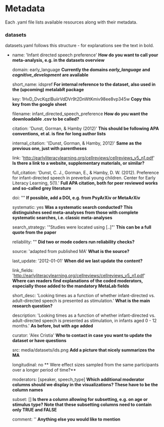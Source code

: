 # Metadata

Each .yaml file lists available resources along with their metadata.



### datasets

datasets.yaml follows this structure - for explanations see the text in bold.

-
    name: 'Infant directed speech preference' **How do you want to call your meta-analysis, e.g. in the datasets overview** 
    
    domain: early_language **Currently the domains _early\_language_ and _cognitive\_development_ are available**  
    
    short_name: idspref **For internal reference to the dataset, also used in the (upcoming) metalabR package**
    
    key: 1HvD_DvcKqzlBuiirVdDVr9t2DnWtKmiv98ee8vp345w **Copy this key from the google sheet** 
    
    filename: infant_directed_speech_preference **How do you want the downloadable .csv to be called?**
    
    citation: 'Dunst, Gorman, & Hamby (2012)' **This should be following APA conventions, et al. is fine for long author lists**
    
    internal_citation: '(Dunst, Gorman, & Hamby, 2012)' **Same as the previous one, just with parentheses**
    
    link: 'http://earlyliteracylearning.org/cellreviews/cellreviews_v5_n1.pdf'  **Is there a link to a website, supplementary materials, or similar?**
    
    full_citation: 'Dunst, C. J., Gorman, E., & Hamby, D. W. (2012). Preference for infant-directed speech in preverbal young children. Center for Early Literacy Learning, 5(1).' **Full APA citation, both for peer reviewed works and so-called grey literature**
    
    doi: "" **If possible, add a DOI, e.g. from PsyArXiv or MetaArXiv**
    
    systematic: yes **Was a systematic search conducted? This distinguishes seed meta-analyses from those with complete systematic searches, i.e. classic meta-analyses**
    
    search_strategy: '"Studies were located using [..]"' **This can be a full quote from the paper**
    
    reliability: "" **Did two or mode coders run reliability checks?**
    
    source: 'adapted from published MA' **What is the source?**
    
    last_update: '2012-01-01' **When did we last update the content?**
    
    link_fields: 'http://earlyliteracylearning.org/cellreviews/cellreviews_v5_n1.pdf' **Where can readers find explanations of the coded moderators, especially those added to the mandatory MetaLab fields**
    
    short_desc: 'Looking times as a function of whether infant-directed vs. adult-directed speech is presented as stimulation.' **What is the main research question?**
    
    description: 'Looking times as a function of whether infant-directed vs. adult-directed speech is presented as stimulation, in infants aged 0 - 12 months.' **As before, but with age added**
    
    curator: 'Alex Cristia' **Who to contact in case you want to update the dataset or have questions**
    
    src: media/datasets/ids.png **Add a picture that nicely summarizes the MA**
    
    longitudinal: no ** Were effect sizes sampled from the same participants over a longer period of time?**
    
    moderators: [speaker, speech_type] **Which additional moderator columns should we display in the visualizations? These have to be the column names**
    
    subset: [] **Is there a column allowing for subsetting, e.g. on age or stimulus type? Note that these subsetting columns need to contain only TRUE and FALSE**
    
    comment: '' **Anything else you would like to mention**
